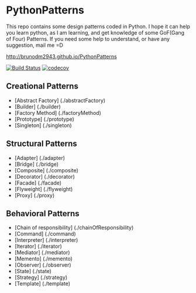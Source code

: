 # PythonPatterns
This repo contains some design patterns coded in Python. I hope it can help you learn python, as I am learning, and get knowledge of some GoF(Gang of Four) Patterns. If you need some help to understand, or have any suggestion, mail me =D

http://brunodm2943.github.io/PythonPatterns

[![Build Status](https://travis-ci.org/BrunoDM2943/PythonPatterns.svg?branch=master)](https://travis-ci.org/BrunoDM2943/PythonPatterns)
[![codecov](https://codecov.io/gh/BrunoDM2943/PythonPatterns/branch/master/graph/badge.svg)](https://codecov.io/gh/BrunoDM2943/PythonPatterns)


## Creational Patterns

* [Abstract Factory] (./abstractFactory)
* [Builder] (./builder)
* [Factory Method] (./factoryMethod)
* [Prototype] (./prototype)
* [Singleton] (./singleton)

## Structural Patterns

* [Adapter] (./adapter)
* [Bridge] (./bridge)
* [Composite] (./composite)
* [Decorator] (./decorator)
* [Facade] (./facade)
* [Flyweight] (./flyweight)
* [Proxy] (./proxy)

## Behavioral Patterns

* [Chain of responsibility] (./chainOfResponsibility)
* [Command] (./command)
* [Interpreter] (./interpreter)
* [Iterator] (./iterator)
* [Mediator] (./mediator)
* [Memento] (./memento)
* [Observer] (./observer)
* [State] (./state)
* [Strategy] (./strategy)
* [Template] (./template)

